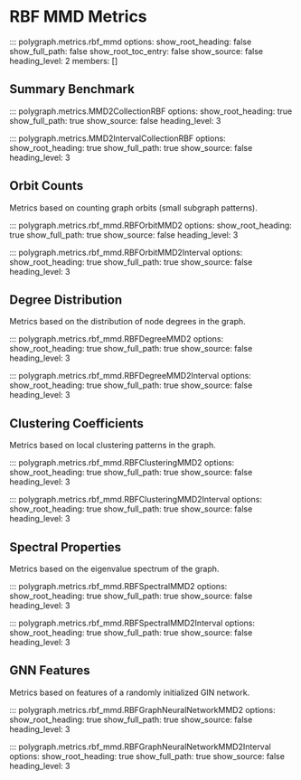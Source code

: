 # RBF MMD Metrics

::: polygraph.metrics.rbf_mmd
    options:
        show_root_heading: false
        show_full_path: false
        show_root_toc_entry: false
        show_source: false
        heading_level: 2
        members: []

## Summary Benchmark

::: polygraph.metrics.MMD2CollectionRBF
    options:
        show_root_heading: true
        show_full_path: true
        show_source: false
        heading_level: 3

::: polygraph.metrics.MMD2IntervalCollectionRBF
    options:
        show_root_heading: true
        show_full_path: true
        show_source: false
        heading_level: 3



## Orbit Counts

Metrics based on counting graph orbits (small subgraph patterns).

::: polygraph.metrics.rbf_mmd.RBFOrbitMMD2
    options:
        show_root_heading: true
        show_full_path: true
        show_source: false
        heading_level: 3

::: polygraph.metrics.rbf_mmd.RBFOrbitMMD2Interval
    options:
        show_root_heading: true
        show_full_path: true
        show_source: false
        heading_level: 3

## Degree Distribution

Metrics based on the distribution of node degrees in the graph.

::: polygraph.metrics.rbf_mmd.RBFDegreeMMD2
    options:
        show_root_heading: true
        show_full_path: true
        show_source: false
        heading_level: 3

::: polygraph.metrics.rbf_mmd.RBFDegreeMMD2Interval
    options:
        show_root_heading: true
        show_full_path: true
        show_source: false
        heading_level: 3


## Clustering Coefficients

Metrics based on local clustering patterns in the graph.

::: polygraph.metrics.rbf_mmd.RBFClusteringMMD2
    options:
        show_root_heading: true
        show_full_path: true
        show_source: false
        heading_level: 3

::: polygraph.metrics.rbf_mmd.RBFClusteringMMD2Interval
    options:
        show_root_heading: true
        show_full_path: true
        show_source: false
        heading_level: 3


## Spectral Properties

Metrics based on the eigenvalue spectrum of the graph.

::: polygraph.metrics.rbf_mmd.RBFSpectralMMD2
    options:
        show_root_heading: true
        show_full_path: true
        show_source: false
        heading_level: 3

::: polygraph.metrics.rbf_mmd.RBFSpectralMMD2Interval
    options:
        show_root_heading: true
        show_full_path: true
        show_source: false
        heading_level: 3

## GNN Features

Metrics based on features of a randomly initialized GIN network.

::: polygraph.metrics.rbf_mmd.RBFGraphNeuralNetworkMMD2
    options:
        show_root_heading: true
        show_full_path: true
        show_source: false
        heading_level: 3

::: polygraph.metrics.rbf_mmd.RBFGraphNeuralNetworkMMD2Interval
    options:
        show_root_heading: true
        show_full_path: true
        show_source: false
        heading_level: 3
